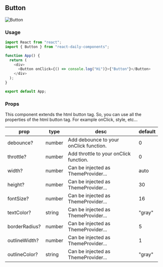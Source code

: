 ## Button

![Button](https://firebasestorage.googleapis.com/v0/b/react-daily-components.appspot.com/o/Button.png?alt=media&token=81cca214-0405-4282-b219-8a7e750241c9)

### Usage

```javascript
import React from "react";
import { Button } from "react-daily-components";

function App() {
  return (
    <div>
      <Button onClick={() => console.log("Hi")}>{"Button"}</Button>
    </div>
  );
}

export default App;
```

### Props

This component extends the html button tag.
So, you can use all the properties of the html button tag.
For example onClick, style, etc...

| prop          | type   | desc                                   | default |
| ------------- | ------ | -------------------------------------- | ------- |
| debounce?     | number | Add debounce to your onClick function. | 0       |
| throttle?     | number | Add throttle to your onClick function. | 0       |
| width?        | number | Can be injected as ThemeProvider...    | auto    |
| height?       | number | Can be injected as ThemeProvider...    | 30      |
| fontSize?     | number | Can be injected as ThemeProvider...    | 16      |
| textColor?    | string | Can be injected as ThemeProvider...    | "gray"  |
| borderRadius? | number | Can be injected as ThemeProvider...    | 5       |
| outlineWidth? | number | Can be injected as ThemeProvider...    | 1       |
| outlineColor? | string | Can be injected as ThemeProvider...    | "gray"  |
